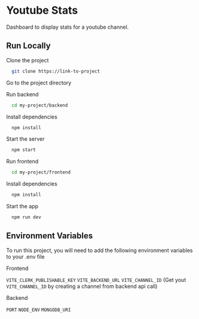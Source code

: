 
# Youtube Stats

Dashboard to display stats for a youtube channel.
## Run Locally

Clone the project

```bash
  git clone https://link-to-project
```

Go to the project directory

Run backend

```bash
  cd my-project/backend
```

Install dependencies

```bash
  npm install
```

Start the server

```bash
  npm start
```

Run frontend

```bash
  cd my-project/frontend
```

Install dependencies

```bash
  npm install
```

Start the app

```bash
  npm run dev
```



## Environment Variables

To run this project, you will need to add the following environment variables to your .env file

Frontend

`VITE_CLERK_PUBLISHABLE_KEY`
`VITE_BACKEND_URL`
`VITE_CHANNEL_ID`
(Get yout `VITE_CHANNEL_ID` by creating a channel from backend api call)

Backend

`PORT`
`NODE_ENV`
`MONGODB_URI`
